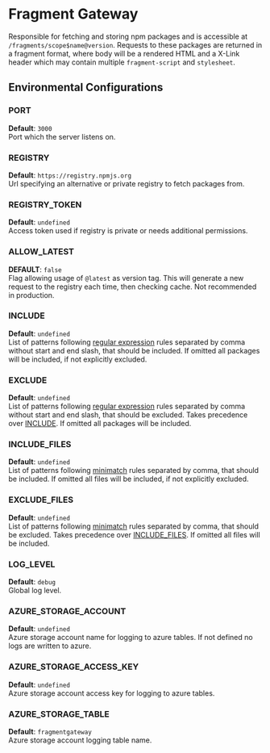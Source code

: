 # Fragment Gateway

Responsible for fetching and storing npm packages and is accessible at `/fragments/scope$name@version`. Requests to these packages are returned in a fragment format, where body will be a rendered HTML and a X-Link header which may contain multiple `fragment-script` and `stylesheet`.

## Environmental Configurations

### PORT

**Default**: `3000`  
Port which the server listens on.

### REGISTRY

**Default**: `https://registry.npmjs.org`  
Url specifying an alternative or private registry to fetch packages from.

### REGISTRY_TOKEN

**Default**: `undefined`  
Access token used if registry is private or needs additional permissions.

### ALLOW_LATEST

**DEFAULT**: `false`  
Flag allowing usage of `@latest` as version tag. This will generate a new request to the registry each time, then checking cache. Not recommended in production.

### INCLUDE

**Default**: `undefined`  
List of patterns following [regular expression](https://developer.mozilla.org/en-US/docs/Web/JavaScript/Guide/Regular_Expressions) rules separated by comma without start and end slash, that should be included. If omitted all packages will be included, if not explicitly excluded.

### EXCLUDE

**Default**: `undefined`  
List of patterns following [regular expression](https://developer.mozilla.org/en-US/docs/Web/JavaScript/Guide/Regular_Expressions) rules separated by comma without start and end slash, that should be excluded. Takes precedence over [INCLUDE](#INCLUDE). If omitted all packages will be included.

### INCLUDE_FILES

**Default**: `undefined`  
List of patterns following [minimatch](https://github.com/isaacs/minimatch) rules separated by comma, that should be included. If omitted all files will be included, if not explicitly excluded.

### EXCLUDE_FILES

**Default**: `undefined`  
List of patterns following [minimatch](https://github.com/isaacs/minimatch) rules separated by comma, that should be excluded. Takes precedence over [INCLUDE_FILES](#INCLUDE_FILES). If omitted all files will be included.

### LOG_LEVEL

**Default**: `debug`  
Global log level.

### AZURE_STORAGE_ACCOUNT

**Default**: `undefined`  
Azure storage account name for logging to azure tables. If not defined no logs are written to azure.

### AZURE_STORAGE_ACCESS_KEY

**Default**: `undefined`  
Azure storage account access key for logging to azure tables.

### AZURE_STORAGE_TABLE

**Default**: `fragmentgateway`  
Azure storage account logging table name.
